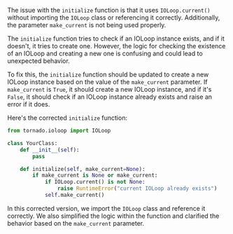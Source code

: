 The issue with the `initialize` function is that it uses `IOLoop.current()` without importing the `IOLoop` class or referencing it correctly. Additionally, the parameter `make_current` is not being used properly.

The `initialize` function tries to check if an IOLoop instance exists, and if it doesn't, it tries to create one. However, the logic for checking the existence of an IOLoop and creating a new one is confusing and could lead to unexpected behavior.

To fix this, the `initialize` function should be updated to create a new IOLoop instance based on the value of the `make_current` parameter. If `make_current` is `True`, it should create a new IOLoop instance, and if it's `False`, it should check if an IOLoop instance already exists and raise an error if it does.

Here's the corrected `initialize` function:

```python
from tornado.ioloop import IOLoop

class YourClass:
    def __init__(self):
        pass

    def initialize(self, make_current=None):
        if make_current is None or make_current:
            if IOLoop.current() is not None:
                raise RuntimeError("current IOLoop already exists")
            self.make_current()
```

In this corrected version, we import the `IOLoop` class and reference it correctly. We also simplified the logic within the function and clarified the behavior based on the `make_current` parameter.